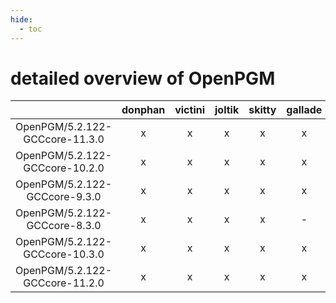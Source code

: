 ```yaml
---
hide:
  - toc
---
```


detailed overview of OpenPGM
============================

| |donphan|victini|joltik|skitty|gallade|accelgor|swalot|doduo|
| :---: | :---: | :---: | :---: | :---: | :---: | :---: | :---: | :---: |
|OpenPGM/5.2.122-GCCcore-11.3.0|x|x|x|x|x|x|x|x|
|OpenPGM/5.2.122-GCCcore-10.2.0|x|x|x|x|x|x|x|x|
|OpenPGM/5.2.122-GCCcore-9.3.0|x|x|x|x|x|x|x|x|
|OpenPGM/5.2.122-GCCcore-8.3.0|x|x|x|x|-|-|x|x|
|OpenPGM/5.2.122-GCCcore-10.3.0|x|x|x|x|x|x|x|x|
|OpenPGM/5.2.122-GCCcore-11.2.0|x|x|x|x|x|x|x|x|
